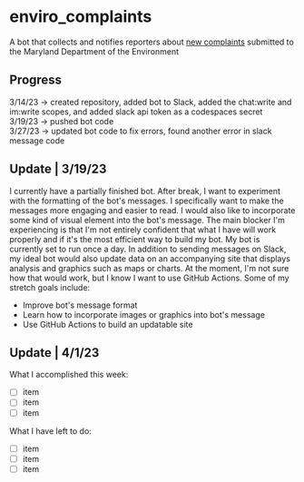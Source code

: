 # enviro_complaints
A bot that collects and notifies reporters about [new complaints](https://opendata.maryland.gov/Energy-and-Environment/Maryland-Department-of-the-Environment-MDE-Water-a/cnkn-n3pr) submitted to the Maryland Department of the Environment
## Progress
3/14/23 → created repository, added bot to Slack, added the chat:write and im:write scopes, and added slack api token as a codespaces secret
<br/>
3/19/23 → pushed bot code
<br/>
3/27/23 → updated bot code to fix errors, found another error in slack message code
## Update | 3/19/23
I currently have a partially finished bot. After break, I want to experiment with the formatting of the bot's messages. I specifically want to make the messages more engaging and easier to read. I would also like to incorporate some kind of visual element into the bot's message. 
The main blocker I'm experiencing is that I'm not entirely confident that what I have will work properly and if it's the most efficient way to build my bot. My bot is currently set to run once a day. In addition to sending messages on Slack, my ideal bot would also update data on an accompanying site that displays analysis and graphics such as maps or charts. At the moment, I'm not sure how that would work, but I know I want to use GitHub Actions. 
Some of my stretch goals include:
* Improve bot's message format 
* Learn how to incorporate images or graphics into bot's message
* Use GitHub Actions to build an updatable site 
## Update | 4/1/23
What I accomplished this week:
- [ ] item
- [ ] item
- [ ] item

What I have left to do:
- [ ] item
- [ ] item
- [ ] item

